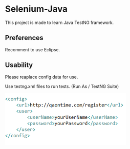 # Selenium-Java

This project is made to learn Java TestNG framework.

## Preferences
Recomment to use Eclipse.

## Usability

Please reaplace config data for use.

Use testng.xml files to run tests. (Run As / TestNG Suite)



![Config picture](https://github.com/PauliusPo/Selenium-Java/blob/master/config%20details.png)



